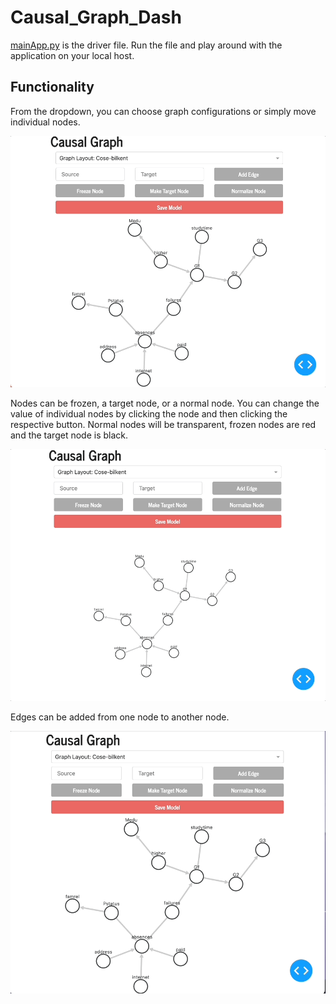 # Causal_Graph_Dash
[mainApp.py](mainApp.py) is the driver file. Run the file and play around with the application on your local host.

## Functionality

From the dropdown, you can choose graph configurations or simply move individual nodes.

![](gifs/causalGif_1.gif)

Nodes can be frozen, a target node, or a normal node. You can change the value of individual nodes by clicking the node and then clicking the respective button. Normal nodes will be transparent, frozen nodes are red and the target node is black. 

![](gifs/causalGif_2.gif)

Edges can be added from one node to another node.

![](gifs/causalGif_3.gif)
